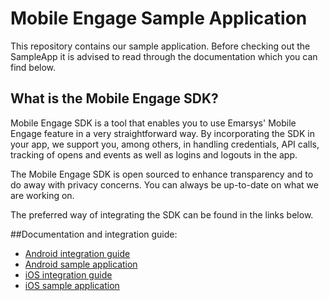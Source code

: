 # Mobile Engage Sample Application

This repository contains our sample application. Before checking out the SampleApp it is advised to read through the documentation which you can find below.

## What is the Mobile Engage SDK?

Mobile Engage SDK is a tool that enables you to use Emarsys' Mobile Engage feature in a very straightforward way. By incorporating the SDK in your app, we support you, among others, in handling credentials, API calls, tracking of opens and events as well as logins and logouts in the app.

The Mobile Engage SDK is open sourced to enhance transparency and to do away with privacy concerns. You can always be up-to-date on what we are working on.

The preferred way of integrating the SDK can be found in the links below.

##Documentation and integration guide:
* [Android integration guide](https://link.to.documentation) 
* [Android sample application](https://link.to.documentation) 
* [iOS integration guide](https://link.to.documentation) 
* [iOS sample application](https://link.to.documentation) 
